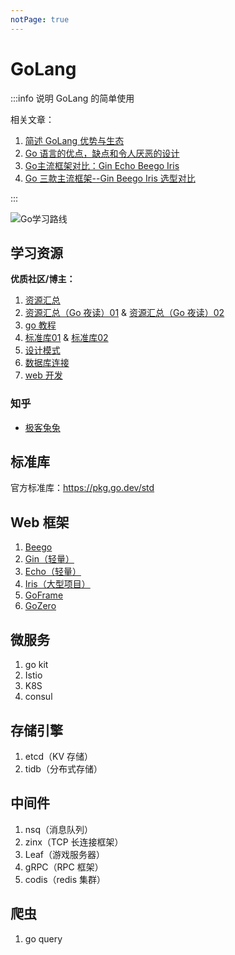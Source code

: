 ```yaml
---
notPage: true
---
```




# GoLang



:::info 说明
GoLang 的简单使用

相关文章：
1. [简述 GoLang 优势与生态](https://www.cnblogs.com/xingxia/p/golang.html)
2. [Go 语言的优点，缺点和令人厌恶的设计](https://zhuanlan.zhihu.com/p/150234910)
3. [Go主流框架对比：Gin Echo Beego Iris](https://juejin.cn/post/7067347764899741709)
4. [Go 三款主流框架--Gin Beego Iris 选型对比](https://zhuanlan.zhihu.com/p/427095411)

:::



![Go学习路线](https://my-photos-1.oss-cn-hangzhou.aliyuncs.com/markdown//go/20230731/go%E5%AD%A6%E4%B9%A0%E8%B7%AF%E7%BA%BF.png)



## 学习资源

**优质社区/博主：**

1. [资源汇总](https://github.com/YSGStudyHards/GoFamily)
2. [资源汇总（Go 夜读）01](https://github.com/talkgo/read) & [资源汇总（Go 夜读）02](https://space.bilibili.com/326749661/channel/seriesdetail?sid=1565985)
3. [go 教程](https://github.com/hoanhan101/ultimate-go/tree/master)
4. [标准库01](https://github.com/polaris1119/The-Golang-Standard-Library-by-Example) & [标准库02](https://github.com/syaning/go-pkgs)
5. [设计模式](https://tigerb.cn/go/#/)
6. [数据库连接](http://go-database-sql.org/overview.html)
7. [web 开发](https://github.com/astaxie/build-web-application-with-golang/tree/master)



### 知乎

- [极客兔兔](https://zhuanlan.zhihu.com/p/265813329)





## 标准库

官方标准库：https://pkg.go.dev/std



## Web 框架

1. [Beego](https://github.com/beego/beego)
2. [Gin（轻量）](https://gin-gonic.com/zh-cn/)
3. [Echo（轻量）](https://echo.labstack.com/)
4. [Iris（大型项目）](https://www.iris-go.com/docs/)
5. [GoFrame](https://goframe.org/#all-updates)
6. [GoZero](https://go-zero.dev/cn/)



## 微服务

1. go kit
2. Istio
3. K8S
4. consul



## 存储引擎

1. etcd（KV 存储）
2. tidb（分布式存储）



## 中间件

1. nsq（消息队列）
2. zinx（TCP 长连接框架）
3. Leaf（游戏服务器）
4. gRPC（RPC 框架）
5. codis（redis 集群）



## 爬虫

1. go query



